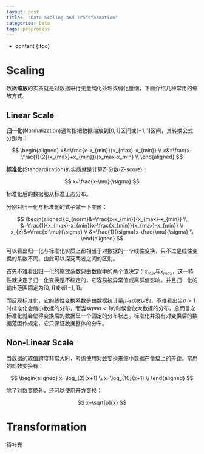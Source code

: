 ```yaml
---
layout: post
title:  "Data Scaling and Transformation"
categories: Data
tags: preprocess
---
```


* content
{:toc}

# Scaling

数据**缩放**的实质就是对数据进行无量纲化处理或弱化量纲，下面介绍几种常用的缩放方式。

## Linear Scale

**归一化**(Normalization)通常指把数据缩放到$[0,1]$区间或$[-1,1]$区间，其转换公式分别为：

$$
\begin{aligned}
    x&=\frac{x-x_{min}}{x_{max}-x_{min}} \\
    x&=\frac{x-\frac{1}{2}(x_{max}+x_{min})}{x_max-x_min} \\
\end{aligned}
$$

**标准化**(Standardization)的实质就是计算Z-分数(Z-score)：

$$
x=\frac{x-\mu}{\sigma}
$$

标准化后的数据服从标准正态分布。

分别对归一化与标准化的式子做一下变形：

$$
\begin{aligned}
    x_{norm}&=\frac{x-x_{min}}{x_{max}-x_{min}} \\
    &=\frac{1}{x_{max}-x_{min}}x-\frac{x_{min}}{x_{max}-x_{min}} \\
    x_{z}&=\frac{x-\mu}{\sigma} \\
    &=\frac{1}{\sigma}x-\frac{\mu}{\sigma} \\
\end{aligned}
$$

可以看出归一化与标准化实质上都相当于对数据的一个线性变换，只不过是线性变换的系数不同。由此可以探究两者之间的区别。

首先不难看出归一化的缩放系数只由数据中的两个值决定：$x_{min}$与$x_{max}$，这一特性就决定了归一化变换是不稳定的，它容易被异常值或离群值影响。并且归一化的输出范围固定为$[0,1]$或者$[-1,1]$。

而反观标准化，它的线性变换系数是由数据统计量$\mu$与$\sigma$决定的，不难看出当$\sigma>1$时标准化会缩小数据的分布，而当$sigma<1$的时候会放大数据的分布，总而言之标准化就会使得变换后的数据呈一个固定的分布状态。标准化并没有对变换后的数据范围作规定，它只保证数据整体的分布。

## Non-Linear Scale

当数据的取值跨度非常大时，考虑使用对数变换来缩小数据在量级上的差距。常用的对数变换有：

$$
\begin{aligned}
    x=\log_{2}(x+1) \\
    x=\log_{10}(x+1) \\
\end{aligned}
$$

除了对数变换外，还可以使用开方变换：

$$
x=\sqrt[p]{x}
$$

# Transformation

待补充